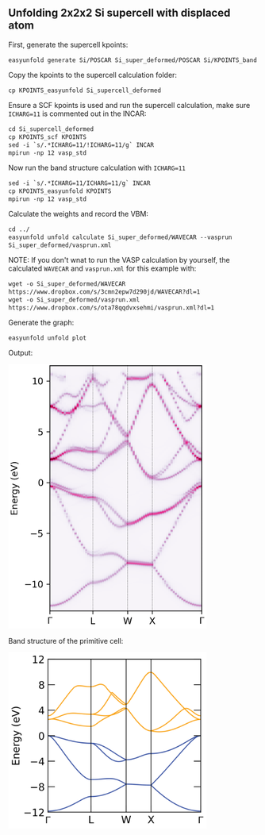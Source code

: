 ## Unfolding 2x2x2 Si supercell with displaced atom

First, generate the supercell kpoints:

```
easyunfold generate Si/POSCAR Si_super_deformed/POSCAR Si/KPOINTS_band
```

Copy the kpoints to the supercell calculation folder:

```
cp KPOINTS_easyunfold Si_supercell_deformed
```

Ensure a SCF kpoints is used and run the supercell calculation, make sure `ICHARG=11` is commented out in the INCAR:

```
cd Si_supercell_deformed
cp KPOINTS_scf KPOINTS
sed -i `s/.*ICHARG=11/!ICHARG=11/g` INCAR
mpirun -np 12 vasp_std 
```

Now run the band structure calculation with `ICHARG=11`

```
sed -i `s/.*ICHARG=11/ICHARG=11/g` INCAR
cp KPOINTS_easyunfold KPOINTS
mpirun -np 12 vasp_std 
```

Calculate the weights and record the VBM:

```
cd ../
easyunfold unfold calculate Si_super_deformed/WAVECAR --vasprun Si_super_deformed/vasprun.xml
```

NOTE: If you don't wnat to run the VASP calculation by yourself, the calculated `WAVECAR` and `vasprun.xml` for this example with:

```
wget -o Si_super_deformed/WAVECAR https://www.dropbox.com/s/3cmn2epw7d290jd/WAVECAR?dl=1
wget -o Si_super_deformed/vasprun.xml https://www.dropbox.com/s/ota78qqdvxsehmi/vasprun.xml?dl=1
```

Generate the graph:

```
easyunfold unfold plot
```


Output:

<img src="unfold.png" alt="Spectral function plot" width="400"/>

Band structure of the primitive cell:

<img src="band.png" alt="Primitive cell band structure" width="400"/>